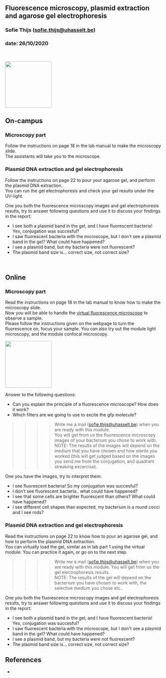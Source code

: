 ## Fluorescence microscopy, plasmid extraction and agarose gel electrophoresis
### Sofie Thijs (sofie.thijs@uhasselt.be)
### date: 26/10/2020


&nbsp;
&nbsp;


<img src="https://thumbs.gfycat.com/AppropriateConventionalIndigobunting-size_restricted.gif" width="150px">


## On-campus

### Microscopy part
Follow the instructions on page 18 in the lab manual to make the microscopy slide.  
The assistants will take you to the microscope.

### Plasmid DNA extraction and gel electrophoresis
Follow the instructions on page 22 to pour your agarose gel, and perform the plasmid DNA extraction.  
You can run the gel electrophoresis and check your gel results under the UV-light.  

One you both the fluorescence microscopy images and gel electrophoresis results, try to answer following questions and use it to discuss your findings in the report:
- I see both a plasmid band in the gel, and I have fluorescent bacteria! Yes, conjugation was succesful?  
- I saw fluorescent bacteria with the microscope, but I don't see a plasmid band in the gel? What could have happened?
- I see a plasmid band, but my bacteria were not fluorescent?  
- The plasmid band size is... correct size, not correct size?

&nbsp;
&nbsp;

## Online

### Microscopy part
Read the instructions on page 18 in the lab manual to know how to make the microscopy slide.  
Now you will be able to handle the [virtual fluorescence microscope](https://myscope.training/legacy/confocal/virtual/fluorescence.php) to observe a sample.  
Please follow the instructions given on the webpage to turn the fluorescence on, focus your sample.  You can also try out the module light microscopy, and the module confocal microscopy. 

<img src="https://micro.org.au/wp-content/uploads/2019/08/OnlineTools-Graphic-524px-MyScope-300x300.png" width="150px">

Answer to the following questions:  
- Can you explain the principle of a fluorescence microscope? How does it work?
- Which filters are we going to use to excite the gfp molecule?  
>>>> Write me a mail (sofie.thijs@uhasselt.be) when you are ready with this module.  
You will get from us the fluorescence microscopy images of your bacterium you chose to work with. NOTE: The results of the images will depend on the medium that you have chosen and how sterile you worked (this will get judged based on the images you send me from the conjugation, and quadrant streaking excercise).  

One you have the images, try to interpret them:  
- I see fluorescent bacteria! So my conjugation was succesful?  
- I don't see fluorescent bacteria.. what could have happened?  
- I see that some cells are brighter fluorescent than others? What could have happened?  
- I see different cell shapes than expected, my bacterium is a round cocci and I see rods?  

### Plasmid DNA extraction and gel electrophoresis
Read the instructions on page 22 to know how to pour an agarose gel, and how to perform the plasmid DNA extraction.  
You can virtually load the gel, similar as in lab part 1 using the virtual module. You can practice it again, or go on to the next step.  
>>>> Write me a mail (sofie.thijs@uhasselt.be) when you are ready with this module.
You will get from us the gel electrophoresis results.   
NOTE: The results of the gel will depend on the bacterium you have chosen to work with, the selective medium you chose etc..  

One you both the fluorescence microscopy images and gel electrophoresis results, try to answer following questions and use it to discuss your findings in the report:
- I see both a plasmid band in the gel, and I have fluorescent bacteria! Yes, conjugation was succesful?  
- I saw fluorescent bacteria with the microscope, but I don't see a plasmid band in the gel? What could have happened?
- I see a plasmid band, but my bacteria were not fluorescent?  
- The plasmid band size is... correct size, not correct size?

## References
-

&nbsp;
&nbsp;
